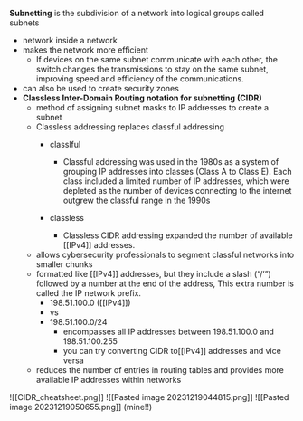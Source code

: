 **Subnetting** is the subdivision of a network into logical groups called subnets
- network inside a network
- makes the network more efficient
	- If devices on the same subnet communicate with each other, the switch changes the transmissions to stay on the same subnet, improving speed and efficiency of the communications.
- can also be used to create security zones
- **Classless Inter-Domain Routing notation for subnetting (CIDR)**
	- method of assigning subnet masks to IP addresses to create a subnet
	- Classless addressing replaces classful addressing
		- classlful
			- Classful addressing was used in the 1980s as a system of grouping IP addresses into classes (Class A to Class E). Each class included a limited number of IP addresses, which were depleted as the number of devices connecting to the internet outgrew the classful range in the 1990s

		- classless
			- Classless CIDR addressing expanded the number of available [[IPv4]] addresses.
	- allows cybersecurity professionals to segment classful networks into smaller chunks
	- formatted like [[IPv4]] addresses, but they include a slash (“/’”) followed by a number at the end of the address, This extra number is called the IP network prefix.
		- 198.51.100.0 ([[IPv4]])
		- vs
		- 198.51.100.0/24
			- encompasses all IP addresses between 198.51.100.0 and 198.51.100.255
			- you can try converting CIDR to[[IPv4]] addresses and vice versa
	- reduces the number of entries in routing tables and provides more available IP addresses within networks

![[CIDR_cheatsheet.png]]
![[Pasted image 20231219044815.png]]
![[Pasted image 20231219050655.png]]
(mine!!)
